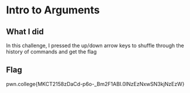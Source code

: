 # Intro to Arguments
## What I did
In this challenge, I pressed the up/down arrow keys to shuffle through the history of commands and get the flag
## Flag
pwn.college{MKCT2158zDaCd-p6o-_Bm2F1ABI.0lNzEzNxwSN3kjNzEzW}
